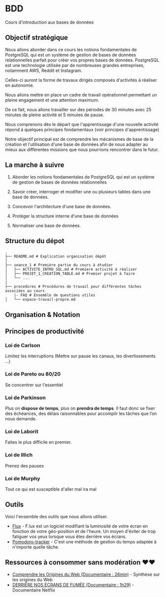 # BDD
Cours d'introduction aux bases de données

## Objectif stratégique

Nous allons aborder dans ce cours les notions fondamentales de PostgreSQL qui est un système de gestion de bases de données relationnelles parfait pour créer vos propres bases de données. PostgreSQL est une technologie utilisée par de nombreuses grandes entreprises, notamment AWS, Reddit et Instagram.

Celles-ci auront la forme de travaux dirigés composés d'activités à réaliser en autonomie.

Nous allons mettre en place un cadre de travail opérationnel permettant un pleine engagement et une attention maximum.

De ce fait, nous allons travailler sur des périodes de 30 minutes avec 25 minutes de pleine activité et 5 minutes de pause.

Nous comprenons dès le départ que l'apprentissage d'une nouvelle activité répond à quelques principes fondamentaux (voir principes d'apprentissage)

Notre objectif principal est de comprendre les mécanismes de base de la création et l'utilisation d'une base de données afin de nous adapter au mieux aux différentes missions que nous pourrions rencontrer dans le futur.


## La marche à suivre

1. Aborder les notions fondamentales de PostgreSQL qui est un système de gestion de bases de données relationnelles

2. Savoir créer, interroger et modifier une ou plusieurs tables dans une base de données.

3. Concevoir l'architecture d'une base de données.

4. Protéger la structure interne d'une base de données

5. Normaliser une base de données.

## Structure du dépot

```
.
├── README.md # Explication organisation dépôt
|
├── seance_1 # Première partie du cours à étudier
│   ├── ACTIVITE_INTRO_SQL.md # Premiere activité à réaliser
│   ├── PROJET_1_CREATION_TABLE.md # Premier projet à faire  
│   └── ...
|
├── procedures # Procédures de travail pour différentes tâches associées au cours
    |- FAQ # Ensemble de questions utiles
│   └── espace-travail-propre.md
```


## Organisation & Notation



## Principes de productivité

### Loi de Carlson

  Limitez les interruptions (Mettre sur pause les canaux, les divertissements ...)

### Loi de Pareto ou 80/20
  Se concentrer sur l'essentiel

### Loi de Parkinson
 Plus on **dispose de temps**, plus on **prendra de temps**. Il faut donc se fixer des échéances, des délais raisonnables pour accomplir les tâches que l’on nous demande.

### Loi de Laborit
  Faites le plus difficile en premier.

### Loi de Illich
  Prenez des pauses

### Loi de Murphy
 Tout ce qui est susceptible d'aller mal ira mal

## Outils

Voici l'ensemble des outils que nous allons utiliser.

- [Flux](https://justgetflux.com/) - F.lux est un logiciel modifiant la luminosité de votre écran en fonction de votre géo-position et de l'heure. Un moyen d'éviter de trop fatiguer vos yeux lorsque vous êtes derrière vos écrans.
- [Pomodoro-tracker](https://pomodoro-tracker.com/) - C'est une méthode de gestion du temps adaptée à n'importe quelle tâche.



## Ressources à consommer sans modération ❤️❤️
- [Comprendre les Origines du Web (Documentaire : 26min)](https://tube.nuagelibre.fr/videos/watch/7ebf14af-7686-4171-bbdb-e65df26259e6) - Synthèse sur les origines du Web
- [DERRIÈRE NOS ÉCRANS DE FUMÉE (Documentaire : 1h29)](https://www.allocine.fr/film/fichefilm_gen_cfilm=280921.html) - Documentaire Netflix
